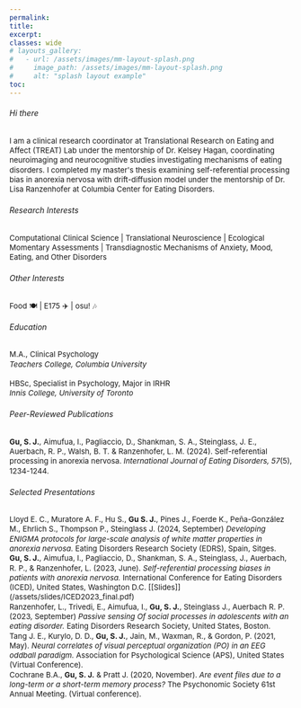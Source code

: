 ```yaml
---
permalink:
title: 
excerpt: 
classes: wide
# layouts_gallery:
#   - url: /assets/images/mm-layout-splash.png
#     image_path: /assets/images/mm-layout-splash.png
#     alt: "splash layout example"
toc: 
---
```


<style>
    /* .page__content .smallfont {
        font-size: 2vh;
        white-space: pre-wrap;
    } */

    small {
        font-size: .95em;
        display: block;
        line-height: 1.3;
    }
    
    a {
        text-decoration: none;
    }

    *::selection {
        background: #C9B4C7;
    }
</style>

###### Hi there <i class="far fa-smile-beam"></i> 
<!-- <small>I am a Ph.D. applicant for admission in Fall 2025. I am interested in using computational modeling and a multi-method approach (neurocognitive tasks, neuroimaging, ecological momentary assessments) to identify transdiagnostic mechanisms of psychopathology, including but not limited to anxiety, mood, eating and related disorders.
</small> -->

<small>
I am a clinical research coordinator at Translational Research on Eating and Affect (TREAT) Lab under the mentorship of Dr. Kelsey Hagan, coordinating neuroimaging and neurocognitive studies investigating mechanisms of eating disorders. I completed my master's thesis examining self-referential processing bias in anorexia nervosa with drift-diffusion model under the mentorship of Dr. Lisa Ranzenhofer at Columbia Center for Eating Disorders.
</small>

 <!-- I am committed to developing novel evidence-based interventions for these disorders using an idiographic approach that targets person-specific maintenance and cultural factors. -->
###### Research Interests 
<small> Computational Clinical Science | Translational Neuroscience | Ecological Momentary Assessments | Transdiagnostic Mechanisms of Anxiety, Mood, Eating, and Other Disorders </small>

###### Other Interests
<small> Food 🍽️ | E175 ✈️ | [osu!](https://osu.ppy.sh/) 🎶 </small>

###### Education 
<small>M.A., Clinical Psychology<i><br>Teachers College, Columbia University</i><br><br>HBSc, Specialist in Psychology, Major in IRHR<i><br>Innis College, University of Toronto</i></small>

###### Peer-Reviewed Publications 
<small>[<b>Gu, S. J.</b>, Aimufua, I., Pagliaccio, D., Shankman, S. A., Steinglass, J. E., Auerbach, R. P., Walsh, B. T. & Ranzenhofer, L. M. (2024). Self-referential processing in anorexia nervosa. <i>International Journal of Eating Disorders, 57</i>(5), 1234-1244.](https://doi.org/10.1002/eat.24176)
</small>

###### Selected Presentations 
<small>
Lloyd E. C., Muratore A. F., Hu S., <b>Gu S. J.</b>, Pines J., Foerde K., Peña-González M., Ehrlich S., Thompson P., Steinglass J. (2024, September) <i>Developing ENIGMA protocols for large-scale analysis of white matter properties in anorexia nervosa.</i> Eating Disorders Research Society (EDRS), Spain, Sitges.
</small>

<small>
<b>Gu, S. J.</b>, Aimufua, I., Pagliaccio, D., Shankman, S. A., Steinglass, J., Auerbach, R. P., & Ranzenhofer, L. (2023, June). <i>Self-referential processing biases in patients with anorexia nervosa.</i> International Conference for Eating Disorders (ICED), United States, Washington D.C. [[Slides]](/assets/slides/ICED2023_final.pdf)
</small>

<small>
Ranzenhofer, L., Trivedi, E., Aimufua, I., <b>Gu, S. J.</b>, Steinglass J., Auerbach R. P. (2023, September) <i>Passive sensing Of social processes in adolescents with an eating disorder.</i> Eating Disorders Research Society, United States, Boston.
</small>

<small>
Tang J. E., Kurylo, D. D., <b>Gu, S. J.</b>, Jain, M., Waxman, R., & Gordon, P. (2021, May). <i>Neural correlates of visual perceptual organization (PO) in an EEG oddball paradigm.</i> Association for Psychological Science (APS), United States (Virtual Conference).
</small>

<small>
Cochrane B.A., <b>Gu, S. J.</b> & Pratt J. (2020, November). <i>Are event files due to a long-term or a short-term memory process?</i> The Psychonomic Society 61st Annual Meeting. (Virtual conference).
</small>

<!-- ## Coding and Task Development <i class="fas fa-code"></i>
<p class="smallfont">Here are the list of computer tasks that I coded in Python/Javascript. See more on GitHub page.

<b>5. <i>Web Surf Task.py, ~.js, ~.psychojs</i></b>
This task, originally developed by <i>Abram et al. (2019)</i>, presents different amounts of time to forage for videos across four types and asks participants to choose whether to stay and wait or skip the video to assess their visual and decision-makingprocessing.

<b>4. <i>Incentive Flanker Task.py</i></b>
This task, originally developed by <i>Norman et al. (2021)</i>, presents five letters, one of which is the target letter, in high/low interference conditions with high/low rewards and asks people to identify the target letter to earn rewards in order to assess their cognitive control and reward processing.

<b>3. <i>Two Step Decision Task.py</i></b>
This task, originally developed by <i>Foerde et al. (2021)</i>, presents a set of two choices (first two spaceships, then two aliens) at both model-based and model-free learning phases and asks people to learn the probability pattern to earn the reward associated with the choices to assess their goal-directed learning abilities.

<b>2. <i>Food Choice Task.py, ~.psyexp</i></b>
This task, originally developed by <i>Steinglass et al. (2014) and Foerde et al. (2015)</i>, presents 76 food images three times in three blocks: healthiness, tastiness, and preferences of the food items and asks participants to rate the items respectively on a Likert scale of 1 to 5 to assess their evaluations and preferences on high fat or low-fat food.

<b>1. <i>Visual Perceptual Organization Task.psyexp</i></b>
This task, <i>originally developed by Kurylo et al. (2018)</i>, presents 20 x 20 dot arrays of elements that indicate general organization (Horizontal or Vertical orientation) with motion/color differences at four difficulty levels, and asks participants to detect the stimuli orientations to assess their visual processing system. </p> -->
